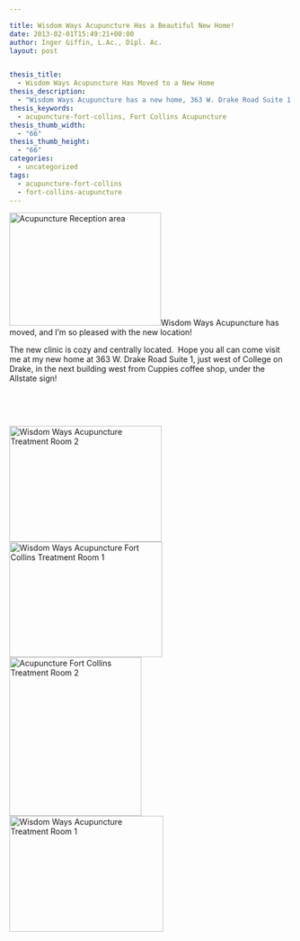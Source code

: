 ```yaml
---

title: Wisdom Ways Acupuncture Has a Beautiful New Home!
date: 2013-02-01T15:49:21+00:00
author: Inger Giffin, L.Ac., Dipl. Ac.
layout: post


thesis_title:
  - Wisdom Ways Acupuncture Has Moved to a New Home
thesis_description:
  - "Wisdom Ways Acupuncture has a new home, 363 W. Drake Road Suite 1. It's cozy, inviting, and centrally located just west of College on Drake Road.  "
thesis_keywords:
  - acupuncture-fort-collins, Fort Collins Acupuncture
thesis_thumb_width:
  - "66"
thesis_thumb_height:
  - "66"
categories:
  - uncategorized
tags:
  - acupuncture-fort-collins
  - fort-collins-acupuncture
---
```

[<img class="alignleft wp-image-1396 " title="Acupuncture Reception " src="http://www.wisdomwaysacupuncture.com/wp-content/uploads/2013/02/IMG_2035-150x112.jpg" alt="Acupuncture Reception area" width="270" height="201" />](http://www.wisdomwaysacupuncture.com/wp-content/uploads/2013/02/IMG_2035.jpg)Wisdom Ways Acupuncture has moved, and I&#8217;m so pleased with the new location!

The new clinic is cozy and centrally located.  Hope you all can come visit me at my new home at 363 W. Drake Road Suite 1, just west of College on Drake, in the next building west from Cuppies coffee shop, under the Allstate sign!

&nbsp;

&nbsp;

[<img class="wp-image-3428 alignleft" title="Acupuncture Clinic waiting area" src="http://www.wisdomwaysacupuncture.com/wp-content/uploads/2013/02/IMG_2057-150x114.jpg" alt="Wisdom Ways Acupuncture Treatment Room 2" width="271" height="206" srcset="http://www.wisdomwaysacupuncture.com/wp-content/uploads/2013/02/IMG_2057-150x114.jpg 150w, http://www.wisdomwaysacupuncture.com/wp-content/uploads/2013/02/IMG_2057-300x229.jpg 300w, http://www.wisdomwaysacupuncture.com/wp-content/uploads/2013/02/IMG_2057-768x585.jpg 768w, http://www.wisdomwaysacupuncture.com/wp-content/uploads/2013/02/IMG_2057-1024x781.jpg 1024w" sizes="(max-width: 271px) 100vw, 271px" />](http://www.wisdomwaysacupuncture.com/wp-content/uploads/2013/02/IMG_2057.jpg)[<img class="wp-image-3429 alignright" src="http://www.wisdomwaysacupuncture.com/wp-content/uploads/2013/02/IMG_2068-150x113.jpg" alt="Wisdom Ways Acupuncture Fort Collins Treatment Room 1" width="272" height="205" srcset="http://www.wisdomwaysacupuncture.com/wp-content/uploads/2013/02/IMG_2068-150x113.jpg 150w, http://www.wisdomwaysacupuncture.com/wp-content/uploads/2013/02/IMG_2068-300x225.jpg 300w, http://www.wisdomwaysacupuncture.com/wp-content/uploads/2013/02/IMG_2068-768x576.jpg 768w, http://www.wisdomwaysacupuncture.com/wp-content/uploads/2013/02/IMG_2068-1024x768.jpg 1024w" sizes="(max-width: 272px) 100vw, 272px" />](http://www.wisdomwaysacupuncture.com/wp-content/uploads/2013/02/IMG_2068.jpg)[<img class="wp-image-3432 alignright" src="http://www.wisdomwaysacupuncture.com/wp-content/uploads/2013/02/Acupuncture-Fort-Collins-Treatment-Room-2-125x150.jpg" alt="Acupuncture Fort Collins Treatment Room 2" width="235" height="282" srcset="http://www.wisdomwaysacupuncture.com/wp-content/uploads/2013/02/Acupuncture-Fort-Collins-Treatment-Room-2-125x150.jpg 125w, http://www.wisdomwaysacupuncture.com/wp-content/uploads/2013/02/Acupuncture-Fort-Collins-Treatment-Room-2-251x300.jpg 251w, http://www.wisdomwaysacupuncture.com/wp-content/uploads/2013/02/Acupuncture-Fort-Collins-Treatment-Room-2-768x920.jpg 768w, http://www.wisdomwaysacupuncture.com/wp-content/uploads/2013/02/Acupuncture-Fort-Collins-Treatment-Room-2-855x1024.jpg 855w" sizes="(max-width: 235px) 100vw, 235px" />](http://www.wisdomwaysacupuncture.com/wp-content/uploads/2013/02/Acupuncture-Fort-Collins-Treatment-Room-2.jpg)[<img class="alignleft wp-image-3427" src="http://www.wisdomwaysacupuncture.com/wp-content/uploads/2013/02/IMG_2839-150x113.jpg" alt="Wisdom Ways Acupuncture Treatment Room 1" width="274" height="206" srcset="http://www.wisdomwaysacupuncture.com/wp-content/uploads/2013/02/IMG_2839-150x113.jpg 150w, http://www.wisdomwaysacupuncture.com/wp-content/uploads/2013/02/IMG_2839-300x225.jpg 300w, http://www.wisdomwaysacupuncture.com/wp-content/uploads/2013/02/IMG_2839-768x576.jpg 768w, http://www.wisdomwaysacupuncture.com/wp-content/uploads/2013/02/IMG_2839-1024x768.jpg 1024w" sizes="(max-width: 274px) 100vw, 274px" />](http://www.wisdomwaysacupuncture.com/wp-content/uploads/2013/02/IMG_2839.jpg)